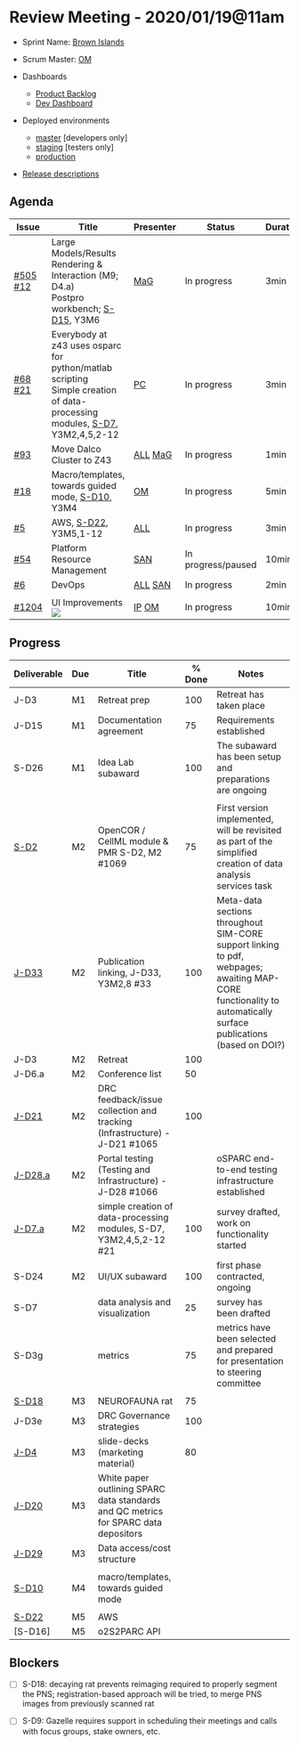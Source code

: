 # Review Meeting - 2020/01/19@11am

  - Sprint Name: [Brown Islands](https://wiki.lspace.org/mediawiki/Brown_Islands)
  - Scrum Master: [OM]
  - Dashboards
    - [Product Backlog](https://github.com/orgs/ITISFoundation/projects/3)
    - [Dev Dashboard](https://app.zenhub.com/workspaces/osparc---scrum-wall-5c9260f3d76ef51f6b0fe78d/board?milestones=Brown%20Islands%232020-01-20&filterLogic=any&repos=174557929,151701223,167586968,118910047,124380478,210862626,135289610,181836792,118596920&showPRs=false&showClosed=false)
  - Deployed environments
    - [master](https://osparc01.speag.com/) [developers only]
    - [staging](https://staging.osparc.io) [testers only]
    - [production](https://osparc.io) 
  
  - [Release descriptions](https://github.com/ITISFoundation/osparc-simcore/releases)

## Agenda

| Issue            | Title                                                   | Presenter   | Status             | Duration | Time |
| ---------------- | ------------------------------------------------------- | ----------- | ------------------ | ---------| ---- |
| [#505]</br>[#12] | Large Models/Results Rendering & Interaction (M9; D4.a)<br/>Postpro workbench; [S-D15], Y3M6                                   | [MaG]           | In progress        |  3min    |      |
| [#68]</br>[#21]  | Everybody at z43 uses osparc for python/matlab scripting<br/>Simple creation of data-processing modules, [S-D7], Y3M2,4,5,2-12 | [PC]            | In progress        |  3min    |      |
| [#93]            | Move Dalco Cluster to Z43                               | [ALL] [MaG] | In progress        |  1min    |      |
| [#18]            | Macro/templates, towards guided mode, [S-D10], Y3M4     | [OM]        | In progress        |  5min    |      |
| [#5]             | AWS, [S-D22], Y3M5,1-12                                 | [ALL]       | In progress        |  3min    |      |
| [#54]            | Platform Resource Management                            | [SAN]       | In progress/paused | 10min    |      |
| [#6]             | DevOps                                                  | [ALL] [SAN] | In progress        |  2min    |      |
|                  |                                                         |             |                    |          |      |
| [#1204]          | UI Improvements ![](img/pi-issue.png)                   | [IP] [OM]   | In progress        | 10min    |      |



## Progress

| Deliverable | Due | Title                                                                     | % Done | Notes |
| ----------- | --- | ------------------------------------------------------------------------- | ------ | ----- |
| J-D3        | M1  | Retreat prep                                                              | 100    | Retreat has taken place |
| J-D15       | M1  | Documentation agreement                                                   | 75     | Requirements established |
| S-D26       | M1  | Idea Lab subaward                                                         | 100    | The subaward has been setup and preparations are ongoing |
|             |     |                                                                           |        |       |
| [S-D2]      | M2  | OpenCOR / CellML module & PMR S-D2, M2 #1069                              | 75     | First version implemented, will be revisited as part of the simplified creation of data analysis services task |
| [J-D33]     | M2  | Publication linking, J-D33, Y3M2,8 #33                                    | 100     | Meta-data sections throughout SIM-CORE support linking to pdf, webpages; awaiting MAP-CORE functionality to automatically surface publications (based on DOI?) |
| J-D3        | M2  | Retreat                                                                   | 100    |       |
| J-D6.a      | M2  | Conference list                                                           | 50     |       |
| [J-D21]     | M2  | DRC feedback/issue collection and tracking (Infrastructure) - J-D21 #1065 | 100    |       |
| [J-D28.a]   | M2  | Portal testing (Testing and Infrastructure) - J-D28 #1066                 |        | oSPARC end-to-end testing infrastructure established      |
| [J-D7.a]    | M2  | simple creation of data-processing modules, S-D7, Y3M2,4,5,2-12 #21       | 100    | survey drafted, work on functionality started      |
| S-D24       | M2  | UI/UX subaward                                                            | 100    | first phase contracted, ongoing |
| S-D7        |     | data analysis and visualization                                           | 25     | survey has been drafted |
| S-D3g       |     | metrics                                                                   | 75     | metrics have been selected and prepared for presentation to steering committee 
|             |     |                                                                           |        |       |
| [S-D18]     | M3  | NEUROFAUNA rat                                                            | 75     |       |
| J-D3e       | M3  | DRC Governance strategies                                                 | 100    |       |
| [J-D4]      | M3  | slide-decks (marketing material)                                          | 80     |       |
| [J-D20]     | M3  | White paper outlining SPARC data standards and QC metrics for SPARC data depositors |        |       |
| [J-D29]     | M3  | Data access/cost structure                                                |        |       |
|             |     |                                                                           |        |       |
| [S-D10]     | M4  | macro/templates, towards guided mode                                      |        |       |
|             |     |                                                                           |        |       |
| [S-D22]     | M5  | AWS                                                                       |        |       |
| [S-D16]     | M5  | o2S2PARC API                                                              |        |       |



## Blockers
- [ ] S-D18: decaying rat prevents reimaging required to properly segment the PNS; registration-based approach will be tried, to merge PNS images from previously scanned rat
- [ ] S-D9: Gazelle requires support in scheduling their meetings and calls with focus groups, stake owners, etc.



<!--References PLEASE KEEP ALPHABETICAL ORDER!!! -->

[#5]:https://github.com/ITISFoundation/osparc-issues/issues/5
[#6]:https://github.com/ITISFoundation/osparc-issues/issues/6
[#12]:https://github.com/ITISFoundation/osparc-issues/issues/12
[#18]:https://github.com/ITISFoundation/osparc-issues/issues/18
[#21]:https://github.com/ITISFoundation/osparc-issues/issues/21
[#54]:https://github.com/ITISFoundation/osparc-simcore/issues/54
[#68]:https://github.com/ITISFoundation/osparc-issues/issues/68
[#93]:https://github.com/ITISFoundation/osparc-issues/issues/93
[#505]:https://github.com/ITISFoundation/osparc-simcore/issues/505
[#1204]:https://github.com/ITISFoundation/osparc-simcore/issues/1204


[ALL]:https://github.com/Surfict
[IP]:https://github.com/ignapas
[KZ]:https://github.com/KZzizzle
[MaG]:https://github.com/mguidon
[OM]:https://github.com/odeimaiz
[PC]:https://github.com/pcrespov
[SAN]:https://github.com/sanderegg


[J-D4]:https://github.com/ITISFoundation/osparc-issues/issues/62
[J-D7.a]:https://github.com/ITISFoundation/osparc-issues/issues/21
[J-D33]:https://github.com/ITISFoundation/osparc-issues/issues/33
[J-D20]:https://github.com/ITISFoundation/osparc-issues/issues/48
[J-D21]:https://github.com/ITISFoundation/osparc-simcore/issues/1065
[J-D28.a]:https://github.com/ITISFoundation/osparc-simcore/issues/1066
[J-D29]:https://github.com/ITISFoundation/osparc-issues/issues/37

[S-D2]:https://github.com/ITISFoundation/osparc-simcore/issues/1069
[S-D18]:https://github.com/ITISFoundation/osparc-issues/issues/9
[S-D7]:https://github.com/ITISFoundation/osparc-issues/issues/21
[S-D10]:https://github.com/ITISFoundation/osparc-issues/issues/18
[S-D22]:https://github.com/ITISFoundation/osparc-issues/issues/5
[S-D12]:https://github.com/ITISFoundation/osparc-issues/issues/16
[S-D15]:https://github.com/ITISFoundation/osparc-issues/issues/12
